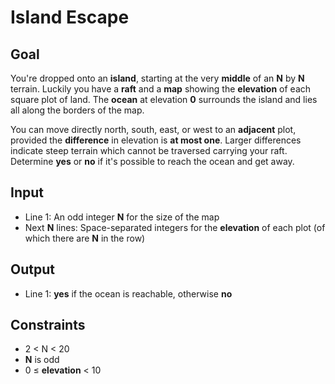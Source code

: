 # Island Escape

## Goal

You're dropped onto an **island**, starting at the very **middle** of an **N**
by **N** terrain. Luckily you have a **raft** and a **map** showing the
**elevation** of each square plot of land. The **ocean** at elevation **0**
surrounds the island and lies all along the borders of the map.

You can move directly north, south, east, or west to an **adjacent** plot,
provided the **difference** in elevation is **at most one**. Larger differences
indicate steep terrain which cannot be traversed carrying your raft. Determine
**yes** or **no** if it's possible to reach the ocean and get away.

## Input

-   Line 1: An odd integer **N** for the size of the map
-   Next **N** lines: Space-separated integers for the **elevation** of each
    plot (of which there are **N** in the row)

## Output

-   Line 1: **yes** if the ocean is reachable, otherwise **no**

## Constraints

-   2 &lt; N &lt; 20
-   **N** is odd
-   0 &leq; **elevation** &lt; 10
